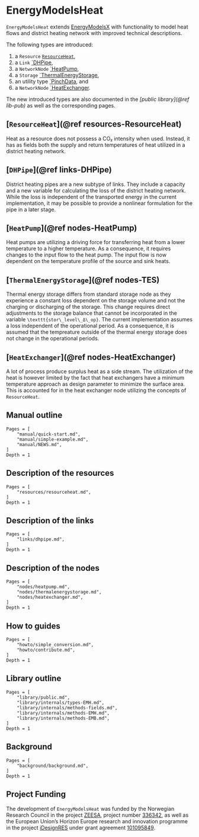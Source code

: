 # EnergyModelsHeat

`EnergyModelsHeat` extends [EnergyModelsX](https://github.com/EnergyModelsX) with functionality to model heat flows and district heating network with improved technical descriptions.

The following types are introduced:

1. a `Resource` [`ResourceHeat`](@ref),
2. a `Link` [`DHPipe](@ref),
3. a `NetworkNode` [`HeatPump](@ref),
4. a `Storage` [`ThermalEnergyStorage](@ref),
5. an utility type [`PinchData](@ref), and
6. a `NetworkNode` [`HeatExchanger](@ref).

The new introduced types are also documented in the *[public library](@ref lib-pub)* as well as the corresponding pages.

## [`ResourceHeat`](@ref resources-ResourceHeat)

Heat as a resource does not possess a CO₂ intensity when used.
Instead, it has as fields both the supply and return temperatures of heat utilized in a district heating network.

## [`DHPipe`](@ref links-DHPipe)

District heating pipes are a new subtype of links.
They include a capacity and a new variable for calculating the loss of the district heating network.
While the loss is independent of the transported energy in the current implementation, it may be possible to provide a nonlinear formulation for the pipe in a later stage.

## [`HeatPump`](@ref nodes-HeatPump)

Heat pumps are utilizing a driving force for transferring heat from a lower temperature to a higher temperature.
As a consequence, it requires changes to the input flow to the heat pump.
The input flow is now dependent on the temperature profile of the source and sink heats.

## [`ThermalEnergyStorage`](@ref nodes-TES)

Thermal energy storage differs from standard storage node as they experience a constant loss dependent on the storage volume and not the charging or discharging of the storage.
This change requires direct adjustments to the storage balance that cannot be incorporated in the variable ``\texttt{stor\_level\_Δ\_op}``.
The current implementation assumes a loss independent of the operational period.
As a consequence, it is assumed that the tempreature outside of the thermal energy storage does not change in the operational periods.

## [`HeatExchanger`](@ref nodes-HeatExchanger)

A lot of process produce surplus heat as a side stream.
The utilization of the heat is however limited by the fact that heat exchangers have a minimum temperature approach as design parameter to minimize the surface area.
This is accounted for in the heat exchanger node utilizing the concepts of `ResourceHeat`.

## Manual outline

```@contents
Pages = [
    "manual/quick-start.md",
    "manual/simple-example.md",
    "manual/NEWS.md",
]
Depth = 1
```

## Description of the resources

```@contents
Pages = [
    "resources/resourceheat.md",
]
Depth = 1
```

## Description of the links

```@contents
Pages = [
    "links/dhpipe.md",
]
Depth = 1
```

## Description of the nodes

```@contents
Pages = [
    "nodes/heatpump.md",
    "nodes/thermalenergystorage.md",
    "nodes/heatexchanger.md",
]
Depth = 1
```

## How to guides

```@contents
Pages = [
    "howto/simple_conversion.md",
    "howto/contribute.md",
]
Depth = 1
```

## Library outline

```@contents
Pages = [
    "library/public.md",
    "library/internals/types-EMH.md",
    "library/internals/methods-fields.md",
    "library/internals/methods-EMH.md",
    "library/internals/methods-EMB.md",
]
Depth = 1
```

## Background

```@contents
Pages = [
    "background/background.md",
]
Depth = 1
```

## Project Funding

The development of `EnergyModelsHeat` was funded by the Norwegian Research Council in the project [ZEESA](https://www.sintef.no/en/projects/2023/zeesa-zero-emission-energy-systems-for-the-arctic/), project number [336342](https://prosjektbanken.forskningsradet.no/project/FORISS/336342), as well as the European Union’s Horizon Europe research and innovation programme in the project [iDesignRES](https://idesignres.eu/) under grant agreement [101095849](https://doi.org/10.3030/101095849).
